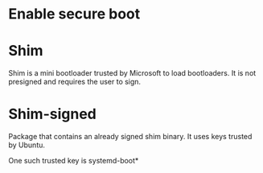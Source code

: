 # Enable secure boot

# Shim

Shim is a mini bootloader trusted by Microsoft to load bootloaders. It is not presigned and requires the user to sign.

# Shim-signed

Package that contains an already signed shim binary. It uses keys trusted by Ubuntu.

  One such trusted key is systemd-boot*